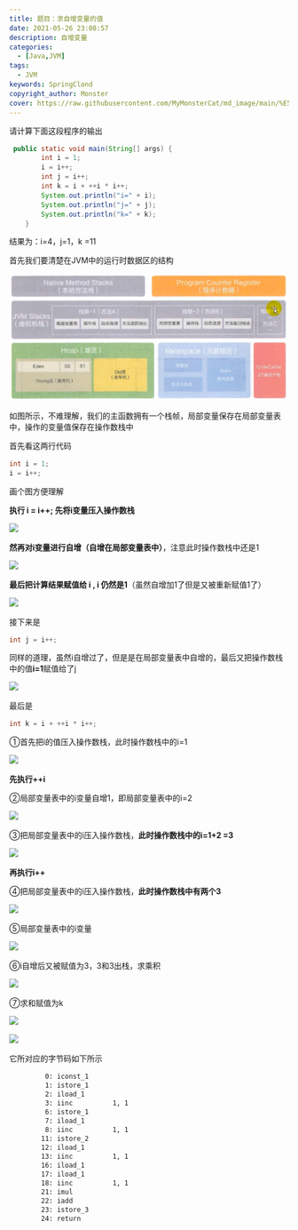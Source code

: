 ```yaml
---
title: 题目：求自增变量的值
date: 2021-05-26 23:08:57
description: 自增变量
categories:
  - [Java,JVM]
tags:
  - JVM
keywords: SpringClond
copyright_author: Monster
cover: https://raw.githubusercontent.com/MyMonsterCat/md_image/main/%E5%9F%BA%E7%A1%80/Blog_Cover/9.jpg
---
```


请计算下面这段程序的输出

```java
 public static void main(String[] args) {
        int i = 1;
        i = i++;
        int j = i++;
        int k = i + ++i * i++;
        System.out.println("i=" + i);
        System.out.println("j=" + j);
        System.out.println("k=" + k);
    }
```

 结果为：i=4，j=1，k =11

 首先我们要清楚在JVM中的运行时数据区的结构

![](https://raw.githubusercontent.com/MyMonsterCat/md_image/main/%E5%9F%BA%E7%A1%80/JVM/%E8%BF%90%E8%A1%8C%E6%97%B6%E6%95%B0%E6%8D%AE%E5%8C%BA/%E8%BF%90%E8%A1%8C%E6%97%B6%E6%95%B0%E6%8D%AE%E5%8C%BA%E7%9A%84%E7%BB%93%E6%9E%84.png)

如图所示，不难理解，我们的主函数拥有一个栈帧，局部变量保存在局部变量表中，操作的变量值保存在操作数栈中

首先看这两行代码

```java
int i = 1;
i = i++;
```

画个图方便理解

**执行 i = i++; 先将i变量压入操作数栈**

![](https://gitee.com/lc_monster/my-image/raw/master/Topic/image-20210526203145976.png)

**然再对i变量进行自增（自增在局部变量表中）**，注意此时操作数栈中还是1

![](https://gitee.com/lc_monster/my-image/raw/master/Topic/image-20210526203219133.png)

**最后把计算结果赋值给 i , i 仍然是1**（虽然自增加1了但是又被重新赋值1了）

![](https://gitee.com/lc_monster/my-image/raw/master/Topic/image-20210526203145976.png)

接下来是

```java
int j = i++;
```

同样的道理，虽然i自增过了，但是是在局部变量表中自增的，最后又把操作数栈中的值**i=1**赋值给了j

![](https://gitee.com/lc_monster/my-image/raw/master/Topic/image-20210526203852009.png)

最后是

```java
int k = i + ++i * i++;
```

①首先把i的值压入操作数栈，此时操作数栈中的i=1

![](https://gitee.com/lc_monster/my-image/raw/master/Topic/image-20210526203952785.png)

**先执行++i**

②局部变量表中的i变量自增1，即局部变量表中的i=2

![](https://gitee.com/lc_monster/my-image/raw/master/Topic/image-20210526204001726.png)

③把局部变量表中的i压入操作数栈，**此时操作数栈中的i=1+2 =3**

![](https://gitee.com/lc_monster/my-image/raw/master/Topic/image-20210526204347748.png)

**再执行i++**

④把局部变量表中的i压入操作数栈，**此时操作数栈中有两个3**

![](https://gitee.com/lc_monster/my-image/raw/master/Topic/image-20210526204803958.png)

⑤局部变量表中的i变量

![](https://gitee.com/lc_monster/my-image/raw/master/Topic/image-20210526204937835.png)

⑥i自增后又被赋值为3，3和3出栈，求乘积

![](https://gitee.com/lc_monster/my-image/raw/master/Topic/image-20210526212913300.png)

⑦求和赋值为k

![](https://gitee.com/lc_monster/my-image/raw/master/Topic/image-20210526213050763.png)

![](https://gitee.com/lc_monster/my-image/raw/master/Topic/image-20210526213147003.png)

它所对应的字节码如下所示

```clike
         0: iconst_1
         1: istore_1
         2: iload_1
         3: iinc          1, 1
         6: istore_1
         7: iload_1
         8: iinc          1, 1
        11: istore_2
        12: iload_1
        13: iinc          1, 1
        16: iload_1
        17: iload_1
        18: iinc          1, 1
        21: imul
        22: iadd
        23: istore_3
        24: return
```





